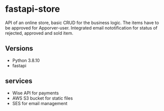 # fastapi-store
API of an online store, basic CRUD for the business logic.
The items have to be approved for Apporver-user.
Integrated email nototification for status of rejected, approved and sold item.

## Versions
- Python 3.8.10
- fastapi 

## services
- Wise API for payments
- AWS S3 bucket for static files
- SES for email management

